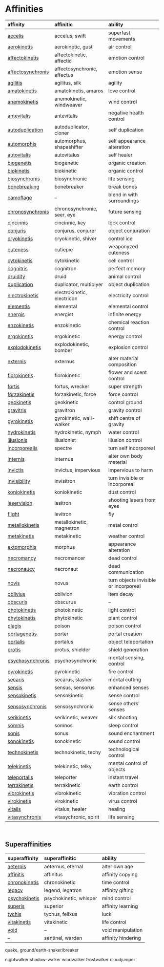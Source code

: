 # Affinities

| affinity | affinitic | ability |
| :------- | :-------- | :------ |
| [accelis](affinities/superspeed.md) | accelus, swift | superfast movements |
| [aerokinetis](affinities/aerokinetis.md) | aerokinetic, gust | air control |
| [affectokinetis](affinities/affectokinetis.md) | affectokinetic, affectic | emotion control |
| [affectosynchronis](affinities/affectosynchronis.md) | affectosynchronic, affectus | emotion sense |
| [agilitis](affinities/agilitis.md) | agilitus, silk | agility |
| [amatokinetis](affinities/amatokinetis.md) | amatokinetis, amaros | love control |
| [anemokinetis](affinities/anemokinetis.md) | anemokinetic, windweaver | wind control |
| [antevitalis](affinities/antevitalis.md) | antevitalis | negative health control |
| [autoduplication](affinities/autoduplication.md) | autoduplicator, cloner | self duplication |
| [automorphis](affinities/metamorphis.md) | automorphus, shapeshifter | self appearance alteration |
| [autovitalis](affinities/autovitalis.md) | autovitalus | self healer |
| [biogenetis](affinities/biogenetis.md) | biogenetic | organic creation |
| [biokinetis](affinities/biokinetis.md) | biokinetic | organic control |
| [biosynchronis](affinities/biosynchronis.md) | biosynchronic | life sensing |
| [bonebreaking](affinities/bonebreaking.md) | bonebreaker | break bones |
| [camoflage](affinities/camoflage.md) | – | blend in with surroundings |
| [chronosynchronis](affinities/chronosynchronis.md) | chronosynchronic, seer, eye | future sensing |
| [cincinnis](affinities/cincinnic.md) | cincinnic, key | lock control |
| [conjuris](affinities/conjuris.md) | conjurus, conjurer | object conjuration |
| [cryokinetis](affinities/cryokinetis.md) | cryokinetic, shiver | control ice |
| [cuteness](affinities/cuteness.md) | cutiepie | weaponyzed cuteness |
| [cytokinetis](affinities/cytokinetis.md) | cytokinetic | cell control |
| [cognitris](affinities/cognitris.md) | cognitron | perfect memory |
| [druidity](affinities/druidity.md) | druid | animal control |
| [duplication](affinities/duplication.md) | duplicator, multiplyer | object duplication |
| [electrokinetis](affinities/electrokinetis.md) | electrokinetic, electricon | electricity control |
| [elementis](affinities/elementalis.md) | elemental | elemental control |
| [energis](affinities/energis.md) | energist | infinite energy |
| [enzokinetis](affinities/enzokinetis.md) | enzokinetic | chemical reaction control |
| [ergokinetis](affinities/ergokinetis.md) | ergokinetic | energy control |
| [explodokinetis](affinities/explodokinetis.md) | explodokinetic, bomber | explosion control |
| [externis](affinities/externis.md) | externus | alter material composition |
| [florokinetis](affinities/florokinetis.md) | florokinetic | flower and scent control |
| [fortis](affinities/fortis.md) | fortus, wrecker | super strength |
| [forzakinetis](affinities/forzakinetis.md) | forzakinetic, force | force control |
| [geokinetis](affinities/geokinetis.md) | geokinetic | control ground |
| [gravitris](affinities/gravitris.md) | gravitron | gravity control |
| [gyrokinetis](affinities/gyrokinetis.md) | gyrokinetic, wall-walker | shift centre of gravity |
| [hydrokinetis](affinities/hydrokinetis.md) | hydrokinetic, nymph | water control |
| [illusionis](affinities/illusionis.md) | illusionist | illusion control |
| [incorporealis](affinities/incorporealis.md) | spectre | turn self incorporeal |
| [internis](affinities/internis.md) | internus | alter own body material |
| [invictis](affinities/invictis.md) | invictus, impervious | impervious to harm |
| [invisibility](affinities/invisibility.md) | invisitron | turn invisible or incorporeal |
| [koniokinetis](affinities/koniokinetis.md) | koniokinetic | dust control |
| [laservision](affinities/laservision.md) | lasitron | shooting lasers from eyes |
| [flight](affinities/flight.md) | levitron | fly |
| [metallokinetis](affinities/metallokinetis.md) | metallokinetic, magnetron | metal control |
| [metakinetis](affinities/metakinetis.md) | metakinetic | weather control |
| [extomorphis](affinities/extomorphis.md) | morphus | appearance alteration |
| [necromancy](affinities/necromancy.md) | necromancer | dead control |
| [necronaucy](affinities/necronaucy.md) | necronaut | dead communication |
| [novis](affinities/novis.md) | novus | turn objects invisible or incorporeal |
| [oblivius](affinities/oblivius.md) | oblivion | item decay |
| [obscuris](affinities/obscurus.md) | obscurus | – |
| [photokinetis](affinities/photokinetis.md) | photokinetic | light control |
| [phytokinetis](affinities/phytokinetis.md) | phytokinetic | plant control |
| [plagis](affinities/plagis.md) | poison | poison control |
| [portagenetis](affinities/portagenetis.md) | porter | portal creation |
| [portalis](affinities/portalis.md) | portalus | object teleportation |
| [protis](affinities/protis.md) | protus, shielder | shield generation |
| [psychosynchronis](affinities/psychosynchronis.md) | psychosynchronic | mental sensing, control |
| [pyrokinetis](affinities/pyrokinetis.md) | pyrokinetic | fire control |
| [secaris](affinities/secaris.md) | secarus, slasher | mental cutting |
| [sensis](affinities/sensis.md) | sensus, sensorus | enhanced senses |
| [sensokinetis](affinities/sensokinetis.md) | sensokinetic | sense control |
| [sensosynchronis](affinities/sensosynchronis.md) | sensosynchronic | sense others’ senses |
| [serikinetis](affinities/serikinetis.md) | serikinetic, weaver | silk shooting |
| [somnis](affinities/somnis.md) | somnos | sleep control |
| [sonis](affinities/sonis.md) | sonus | sound enchantment |
| [sonokinetis](affinities/sonokinetis.md) | sonokinetic | sound control |
| [technokinetis](affinities/technokinetis.md) | technokinetic, techy | technological control |
| [telekinetis](affinities/telekinetis.md) | telekinetic, telky | mental control of objects |
| [teleportalis](affinities/teleportalis.md) | teleporter | instant travel |
| [terrakinetis](affinities/terrakinetis.md) | terrakinetic | earth control |
| [vibrokinetis](affinities/vibrokinetis.md) | vibrokinetic | vibration control |
| [virokinetis](affinities/virokinetis.md) | virokinetic | virus control |
| [vitalis](affinities/vitalis.md) | vitalus, healer | healing |
| [vitasynchronis](affinities/vitasynchronis.md) | vitasychronic, spirit | life sensing |


<br>


## Superaffinities

| superaffinity | superaffinitic | ability |
| :------------ | :------------- | :------ |
| [aeternis](affinities/aeternis.md) | aeternus, eternal | alter own age |
| [affinitis](affinities/affinitis.md) | affinitus | affinity copying |
| [chronokinetis](affinities/chronokinetis.md) | chronokinetic | time control |
| [legacy](affinities/legacy.md) | legend, legatron | affinity gifting |
| [psychokinetis](affinities/psychokinetis.md) | psychokinetic, whisper | mind control |
| [superis](affinities/superis.md) | superior | affinity learning |
| [tychis](affinities/tychis.md) | tychus, felixus | luck |
| [vitakinetis](affinities/vitakinetis.md) | vitakinetic | life control |
| [void](affinities/void.md) | – | void manipulation |
| – | sentinel, warden | affinity hindering |


quake, ground/earth-shaker/breaker

nightwalker
shadow-walker
windwalker
frostwalker
cloudjumper
